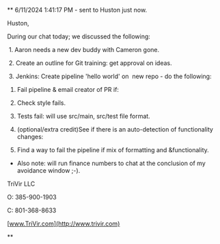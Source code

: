 **
6/11/2024 1:41:17 PM - sent to Huston just now.

Huston,

During our chat today; we discussed the following:

 1. Aaron needs a new dev buddy with Cameron gone.

 2. Create an outline for Git training: get approval on ideas.

 3. Jenkins: Create pipeline 'hello world' on  new repo - do the following:

1. Fail pipeline & email creator of PR if:

1. Check style fails.

2. Tests fail: will use src/main, src/test file format.

3. (optional/extra credit)See if there is an auto-detection of functionality changes:

1. Find a way to fail the pipeline if mix of formatting and &functionality.

* Also note: will run finance numbers to chat at the conclusion of my avoidance window ;-).

TriVir LLC

O: 385-900-1903

C: 801-368-8633

[www.TriVir.com](http://www.trivir.com)

  
**